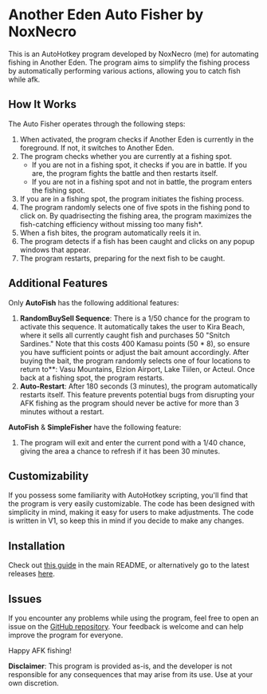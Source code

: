 # Another Eden Auto Fisher by NoxNecro

This is an AutoHotkey program developed by NoxNecro (me) for automating fishing in Another Eden. The program aims to simplify the fishing process by automatically performing various actions, allowing you to catch fish while afk.

## How It Works

The Auto Fisher operates through the following steps:

1. When activated, the program checks if Another Eden is currently in the foreground. If not, it switches to Another Eden.
2. The program checks whether you are currently at a fishing spot.
   - If you are not in a fishing spot, it checks if you are in battle. If you are, the program fights the battle and then restarts itself.
   - If you are not in a fishing spot and not in battle, the program enters the fishing spot.
3. If you are in a fishing spot, the program initiates the fishing process.
4. The program randomly selects one of five spots in the fishing pond to click on. By quadrisecting the fishing area, the program maximizes the fish-catching efficiency without missing too many fish*.
5. When a fish bites, the program automatically reels it in.
6. The program detects if a fish has been caught and clicks on any popup windows that appear.
7. The program restarts, preparing for the next fish to be caught.

## Additional Features

Only **AutoFish** has the following additional features:
1. **RandomBuySell Sequence**: There is a 1/50 chance for the program to activate this sequence. It automatically takes the user to Kira Beach, where it sells all currently caught fish and purchases 50 "Snitch Sardines." Note that this costs 400 Kamasu points (50 * 8), so ensure you have sufficient points or adjust the bait amount accordingly. After buying the bait, the program randomly selects one of four locations to return to**: Vasu Mountains, Elzion Airport, Lake Tiilen, or Acteul. Once back at a fishing spot, the program restarts.
2. **Auto-Restart**: After 180 seconds (3 minutes), the program automatically restarts itself. This feature prevents potential bugs from disrupting your AFK fishing as the program should never be active for more than 3 minutes without a restart.

**AutoFish** & **SimpleFisher** have the following feature:
1. The program will exit and enter the current pond with a 1/40 chance, giving the area a chance to refresh if it has been 30 minutes.

## Customizability

If you possess some familiarity with AutoHotkey scripting, you'll find that the program is very easily customizable. The code has been designed with simplicity in mind, making it easy for users to make adjustments. The code is written in V1, so keep this in mind if you decide to make any changes.

## Installation

Check out [this guide](https://github.com/NoxNecro/Another-Eden-AutoHotkey/blob/main/README.md#installation) in the main README, or alternatively go to the latest releases [here](https://github.com/NoxNecro/Another-Eden-AutoHotkey/releases/latest).

## Issues

If you encounter any problems while using the program, feel free to open an issue on the [GitHub repository](https://github.com/NoxNecro/Another-Eden-AutoHotkey/issues). Your feedback is welcome and can help improve the program for everyone.

Happy AFK fishing!

**Disclaimer**: This program is provided as-is, and the developer is not responsible for any consequences that may arise from its use. Use at your own discretion.
